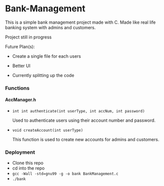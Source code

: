 # Bank-Management

This is a simple bank management project made with C. Made like real life banking system with admins and customers.


Project still in progress

Future Plan(s):
  - Create a single file for each users
  - Better UI
  
- Currently splitting up the code

### Functions
  #### AccManager.h
  - ```int int authenticate(int userType, int accNum, int password)```
  
    Used to authenticate users using their account number
            and password.
  - ```void createAccount(int userType)```
  
      This function is used to create new accounts for admins 
  and customers.
    
  
  

### Deployment

* Clone this repo
* cd into the repo
* `gcc -Wall -std=gnu99 -g -o bank BankManagement.c`
* `./bank`

